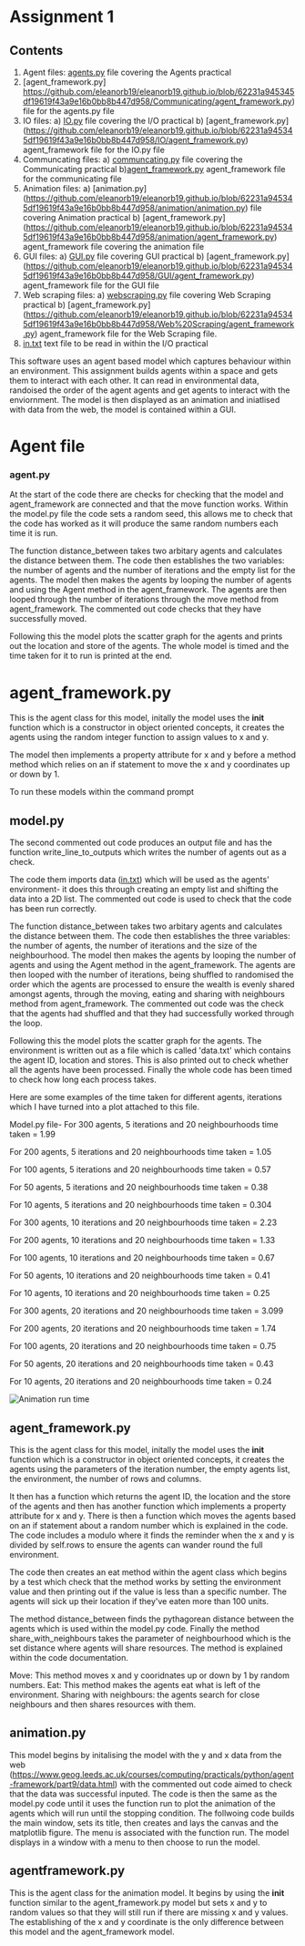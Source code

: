 # Assignment 1

## Contents 
1. Agent files: [agents.py](https://github.com/eleanorb19/eleanorb19.github.io/blob/62231a945345df19619f43a9e16b0bb8b447d958/Agent/agents.py) file covering the Agents practical
2. [agent_framework.py]  https://github.com/eleanorb19/eleanorb19.github.io/blob/62231a945345df19619f43a9e16b0bb8b447d958/Communicating/agent_framework.py) file for the agents.py file
2. IO files:
   a) [IO.py](https://github.com/eleanorb19/eleanorb19.github.io/blob/62231a945345df19619f43a9e16b0bb8b447d958/IO/IO.py) file covering the I/O practical 
   b) [agent_framework.py] (https://github.com/eleanorb19/eleanorb19.github.io/blob/62231a945345df19619f43a9e16b0bb8b447d958/IO/agent_framework.py) agent_framework file for the IO.py file
3. Communcating files:
   a) [communcating.py](https://github.com/eleanorb19/eleanorb19.github.io/blob/62231a945345df19619f43a9e16b0bb8b447d958/Communicating/communicating.py) file covering the Communicating practical
   b)[agent_framework.py](https://github.com/eleanorb19/eleanorb19.github.io/blob/62231a945345df19619f43a9e16b0bb8b447d958/Communicating/agent_framework.py) agent_framework file for the communicating file
4. Animation files:
   a) [animation.py] (https://github.com/eleanorb19/eleanorb19.github.io/blob/62231a945345df19619f43a9e16b0bb8b447d958/animation/animation.py) file covering Animation practical
   b) [agent_framework.py] (https://github.com/eleanorb19/eleanorb19.github.io/blob/62231a945345df19619f43a9e16b0bb8b447d958/animation/agent_framework.py) agent_framework file covering the animation file
5. GUI files:
   a) [GUI.py](https://github.com/eleanorb19/eleanorb19.github.io/blob/62231a945345df19619f43a9e16b0bb8b447d958/GUI/GUI.py) file covering GUI practical
   b) [agent_framework.py] (https://github.com/eleanorb19/eleanorb19.github.io/blob/62231a945345df19619f43a9e16b0bb8b447d958/GUI/agent_framework.py) agent_framework file for the GUI file
6. Web scraping files:
   a) [webscraping.py](https://github.com/eleanorb19/eleanorb19.github.io/blob/62231a945345df19619f43a9e16b0bb8b447d958/Web%20Scraping/webscraping.py) file covering Web Scraping practical
   b) [agent_framework.py] (https://github.com/eleanorb19/eleanorb19.github.io/blob/62231a945345df19619f43a9e16b0bb8b447d958/Web%20Scraping/agent_framework.py) agent_framework file for the Web Scraping file.
7. [in.txt](https://github.com/eleanorb19/eleanorb19.github.io/files/7416359/in.txt) text file to be read in within the I/O practical

This software uses an agent based model which captures behaviour within an environment. This assignment builds agents within a space and gets them to interact with each other. It can read in environmental data, randoised the order of the agent agents and get agents to interact with the enviornment. The model is then displayed as an animation and iniatlised with data from the web, the model is contained within a GUI.

# Agent file
### agent.py
At the start of the code there are checks for checking that the model and agent_framework are connected and that the move function works. Within the model.py file the code sets a random seed, this allows me to check that the code has worked as it will produce the same random numbers each time it is run.

The function distance_between takes two arbitary agents and calculates the distance between them. The code then establishes the two variables: the number of agents and the number of iterations and the empty list for the agents. The model then makes the agents by looping the number of agents and using the Agent method in the agent_framework. The agents are then looped through the number of iterations through the move method from agent_framework. The commented out code checks that they have successfully moved.

Following this the model plots the scatter graph for the agents and prints out the location and store of the agents. 
The whole model is timed and the time taken for it to run is printed at the end. 

# agent_framework.py

This is the agent class for this model, initally the model uses the __init__ function which is a constructor in object oriented concepts, it creates the agents using the random integer function to assign values to x and y.

The model then implements a property attribute for x and y before a method method which relies on an if statement to move the x and y coordinates up or down by 1. 

To run these models within the command prompt 

## model.py
The second commented out code produces an output file and has the function write_line_to_outputs which writes the number of agents out as a check. 

 The code them imports data ([in.txt](https://github.com/eleanorb19/eleanorb19.github.io/files/7416359/in.txt)) which will be used as the agents' environment- it does this through creating an empty list and shifting the data into a 2D list. The commented out code is used to check that the code has been run correctly. 

The function distance_between takes two arbitary agents and calculates the distance between them. The code then establishes the three variables: the number of agents, the number of iterations and the size of the neighbourhood. The model then makes the agents by looping the number of agents and using the Agent method in the agent_framework. The agents are then looped with the number of iterations, being shuffled to randomised the order which the agents are processed to ensure the wealth is evenly shared amongst agents, through the moving, eating and sharing with neighbours method from agent_framework. The commented out code was the check that the agents had shuffled and that they had successfully worked through the loop.

Following this the model plots the scatter graph for the agents. The environment is written out as a file which is called 'data.txt' which contains the agent ID, location and stores. This is also printed out to check whether all the agents have been processed. Finally the whole code has been timed to check how long each process takes. 

Here are some examples of the time taken for different agents, iterations which I have turned into a plot attached to this file. 

Model.py file- 
For 300 agents, 5 iterations and 20 neighbourhoods time taken = 1.99

For 200 agents, 5 iterations and 20 neighbourhoods time taken = 1.05

For 100 agents, 5 iterations and 20 neighbourhoods time taken = 0.57

For 50 agents, 5 iterations and 20 neighbourhoods time taken = 0.38

For 10 agents, 5 iterations and 20 neighbourhoods time taken = 0.304

For 300 agents, 10 iterations and 20 neighbourhoods time taken = 2.23

For 200 agents, 10 iterations and 20 neighbourhoods time taken = 1.33

For 100 agents, 10 iterations and 20 neighbourhoods time taken = 0.67

For 50 agents, 10 iterations and 20 neighbourhoods time taken = 0.41

For 10 agents, 10 iterations and 20 neighbourhoods time taken = 0.25

For 300 agents, 20 iterations and 20 neighbourhoods time taken = 3.099

For 200 agents, 20 iterations and 20 neighbourhoods time taken = 1.74

For 100 agents, 20 iterations and 20 neighbourhoods time taken = 0.75

For 50 agents, 20 iterations and 20 neighbourhoods time taken = 0.43

For 10 agents, 20 iterations and 20 neighbourhoods time taken = 0.24

![Animation run time](https://user-images.githubusercontent.com/90636185/137923678-7d9cb111-9a11-42d6-b64c-1fbbc6437fd9.png)

## agent_framework.py
This is the agent class for this model, initally the model uses the __init__ function which is a constructor in object oriented concepts, it creates the agents using the parameters of the iteration number, the empty agents list, the environment, the number of rows and columns. 

It then has a function which returns the agent ID, the location and the store of the agents and then has another function which implements a property attribute for x and y. There is then a function which moves the agents based on an if statement about a random number which is explained in the code. The code includes a modulo where it finds the reminder when the x and y is divided by self.rows to ensure the agents can wander round the full environment.

The code then creates an eat method within the agent class which begins by a test which check that the method works by setting the environment value and then printing out if the value is less than a specific number. The agents will sick up their location if they've eaten more than 100 units.

The method distance_between finds the pythagorean distance between the agents which is used within the model.py code. Finally the method share_with_neighbours takes the parameter of neighbourhood which is the set distance where agents will share resources. The method is explained within the code documentation. 

Move: This method moves x and y cooridnates up or down by 1 by random numbers.
Eat: This method makes the agents eat what is left of the environment.
Sharing with neighbours: the agents search for close neighbours and then shares resources with them. 

## animation.py
This model begins by initalising the model with the y and x data from the web (https://www.geog.leeds.ac.uk/courses/computing/practicals/python/agent-framework/part9/data.html) with the commented out code aimed to check that the data was successful inputed. The code is then the same as the model.py code until it uses the function run to plot the animation of the agents which will run until the stopping condition. The follwoing code builds the main window, sets its title, then creates and lays the canvas and the matplotlib figure. The menu is associated with the function run. The model displays in a window with a menu to then choose to run the model. 

## agentframework.py
This is the agent class for the animation model. It begins by using the __init__ function similar to the agent_framework.py model but sets x and y to random values so that they will still run if there are missing x and y values. The establishing of the x and y coordinate is the only difference between this model and the agent_framework model. 


